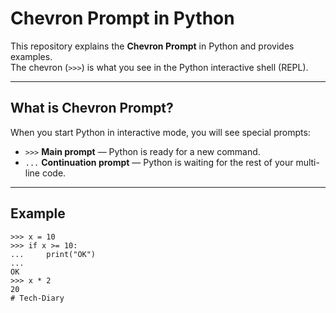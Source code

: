 # Chevron Prompt in Python

This repository explains the **Chevron Prompt** in Python and provides examples.  
The chevron (`>>>`) is what you see in the Python interactive shell (REPL).

---

## What is Chevron Prompt?

When you start Python in interactive mode, you will see special prompts:

- `>>>` **Main prompt** — Python is ready for a new command.  
- `...` **Continuation prompt** — Python is waiting for the rest of your multi-line code.  

---

## Example

```pycon
>>> x = 10
>>> if x >= 10:
...     print("OK")
...
OK
>>> x * 2
20
# Tech-Diary
